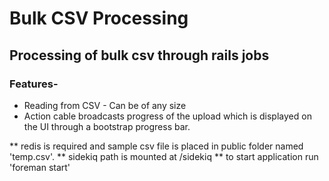 # Bulk CSV Processing

## Processing of bulk csv through rails jobs

### Features-

* Reading from CSV - Can be of any size
* Action cable broadcasts progress of the upload which is displayed on the UI through a bootstrap progress bar.

** redis is required and sample csv file is placed in public folder named 'temp.csv'.
** sidekiq path is mounted at /sidekiq
** to start application run 'foreman start'
